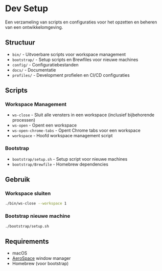 # Dev Setup

Een verzameling van scripts en configuraties voor het opzetten en beheren van een ontwikkelomgeving.

## Structuur

- `bin/` - Uitvoerbare scripts voor workspace management
- `bootstrap/` - Setup scripts en Brewfiles voor nieuwe machines
- `config/` - Configuratiebestanden
- `docs/` - Documentatie
- `profiles/` - Development profielen en CI/CD configuraties

## Scripts

### Workspace Management

- `ws-close` - Sluit alle vensters in een workspace (inclusief bijbehorende processen)
- `ws-open` - Opent een workspace
- `ws-open-chrome-tabs` - Opent Chrome tabs voor een workspace
- `workspace` - Hoofd workspace management script

### Bootstrap

- `bootstrap/setup.sh` - Setup script voor nieuwe machines
- `bootstrap/Brewfile` - Homebrew dependencies

## Gebruik

### Workspace sluiten
```bash
./bin/ws-close --workspace 1
```

### Bootstrap nieuwe machine
```bash
./bootstrap/setup.sh
```

## Requirements

- macOS
- [AeroSpace](https://github.com/nikitabobko/AeroSpace) window manager
- Homebrew (voor bootstrap)